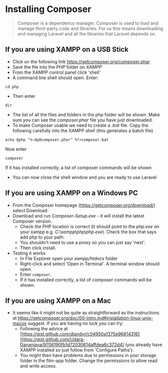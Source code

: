 # Installing Composer

> Composer is a dependency manager. Composer is used to load and manage third-party code and libraries. For us this means downloading and managing Laravel and all the libraries that Laravel depends on.

## If you are using XAMPP on a USB Stick

- Click on the following link https://getcomposer.org/composer.phar
- Save the file into the _PHP_ folder on _XAMPP_
- From the XAMPP control panel click 'shell'
- A command line shell should open. Enter:

```
cd php
```

- Then enter

```
dir
```

- The list of all the files and folders in the php folder will be shown. Make sure you can see the _composer.phar_ file you have just downloaded.
- To make Composer usable we need to create a _.bat_ file. Copy the following carefully into the XAMPP shell (this generates a batch file)

```
echo @php "%~dp0composer.phar" %*>composer.bat
```

Now enter

```
composer
```

If it has installed correctly, a list of composer commands will be shown

- You can now close the shell window and you are ready to use Laravel

## If you are using XAMPP on a Windows PC

- From the Composer homepage (https://getcomposer.org/download/) select Download
- Download and run _Composer-Setup.exe_ - it will install the latest Composer version.
  - Check the PHP location is correct (it should point to the _php.exe_ on your xampp e.g. _C:\xampp\php\php.exe_). Check the box that says add php to your path.
  - You shouldn't need to use a proxy so you can just say 'next'.
  - Then click install.
- Testing it works
  - In File Explorer open your _xampp/htdocs_ folder
  - Right-click and select 'Open in Terminal'. A terminal window should open.
  - Enter `composer`.
  - If it has installed correctly, a list of composer commands will be shown.

## If you are using XAMPP on a Mac
- It seems like it might not be quite as straightforward as the instructions at https://getcomposer.org/doc/00-intro.md#installation-linux-unix-macos suggest. If you are having no luck you can try:
  - Following the advice at [https://gist.github.com/djandyr/c04950a1375e96814316](https://gist.github.com/Udara-Dananjaya/9706190fb1d72030614affdea6c372d4) (you already have XAMPP installed so just follow from 'Configure Paths'). 
  - You might then have problems due to permissions in your storage folder in the film-app folder. Change the permissions to allow read and write access.

